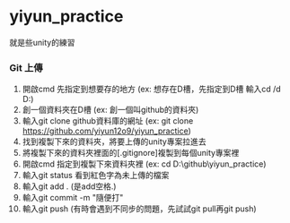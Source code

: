 # yiyun_practice
就是些unity的練習

### Git 上傳
1. 開啟cmd 先指定到想要存的地方 (ex: 想存在D槽，先指定到D槽 輸入cd /d D:)
2. 創一個資料夾在D槽 (ex: 創一個叫github的資料夾)
3. 輸入git clone github資料庫的網址 (ex: git clone https://github.com/yiyun12o9/yiyun_practice)
4. 找到複製下來的資料夾，將要上傳的unity專案拉進去
5. 將複製下來的資料夾裡面的[.gitignore]複製到每個unity專案裡
6. 開啟cmd 指定到複製下來資料夾裡 (ex: cd D:\github\yiyun_practice)
7. 輸入git status 看到紅色字為未上傳的檔案
8. 輸入git add . (是add空格.)
9. 輸入git commit -m "隨便打"
10. 輸入git push (有時會遇到不同步的問題，先試試git pull再git push)
